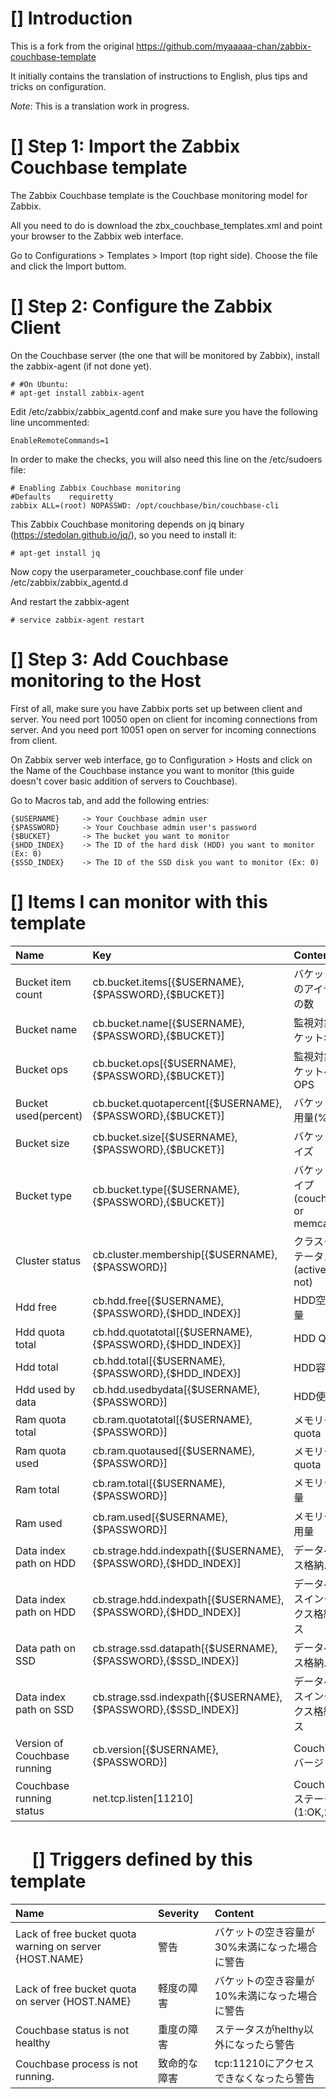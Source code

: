 [] Introduction
=====

This is a fork from the original https://github.com/myaaaaa-chan/zabbix-couchbase-template

It initially contains the translation of instructions to English, plus tips and tricks on configuration.


*Note*: This is a translation work in progress.


[] Step 1: Import the Zabbix Couchbase template
=====

The Zabbix Couchbase template is the Couchbase monitoring model for Zabbix.

All you need to do is download the zbx_couchbase_templates.xml and point your browser to the Zabbix web interface.

Go to Configurations > Templates > Import (top right side). Choose the file and click the Import buttom.

[] Step 2: Configure the Zabbix Client
=====

On the Couchbase server (the one that will be monitored by Zabbix), install the zabbix-agent (if not done yet).

    # #On Ubuntu:
    # apt-get install zabbix-agent

Edit /etc/zabbix/zabbix_agentd.conf and make sure you have the following line uncommented:

    EnableRemoteCommands=1
    
In order to make the checks, you will also need this line on the /etc/sudoers file:

    # Enabling Zabbix Couchbase monitoring
    #Defaults    requiretty
    zabbix ALL=(root) NOPASSWD: /opt/couchbase/bin/couchbase-cli

This Zabbix Couchbase monitoring depends on jq binary (https://stedolan.github.io/jq/), so you need to install it:

    # apt-get install jq

Now copy the userparameter_couchbase.conf file under /etc/zabbix/zabbix_agentd.d

And restart the zabbix-agent

    # service zabbix-agent restart
    


[] Step 3: Add Couchbase monitoring to the Host
=====

First of all, make sure you have Zabbix ports set up between client and server. You need port 10050 open on client for incoming connections from server. And you need port 10051 open on server for incoming connections from client.

On Zabbix server web interface, go to Configuration > Hosts and click on the Name of the Couchbase instance you want to monitor (this guide doesn't cover basic addition of servers to Couchbase).

Go to Macros tab, and add the following entries:

    {$USERNAME}     -> Your Couchbase admin user
    {$PASSWORD}     -> Your Couchbase admin user's password
    {$BUCKET}       -> The bucket you want to monitor
    {$HDD_INDEX}    -> The ID of the hard disk (HDD) you want to monitor (Ex: 0)
    {$SSD_INDEX}    -> The ID of the SSD disk you want to monitor (Ex: 0)
    
[] Items I can monitor with this template
=====

| Name | Key | Content |
|:-----------|:------------|:------------|
| Bucket item count | cb.bucket.items[{$USERNAME},{$PASSWORD},{$BUCKET}] | バケット内のアイテムの数 |
| Bucket name | cb.bucket.name[{$USERNAME},{$PASSWORD},{$BUCKET}] | 監視対象バケット名 |
| Bucket ops | cb.bucket.ops[{$USERNAME},{$PASSWORD},{$BUCKET}] | 監視対象バケットへのOPS |
| Bucket used(percent) | cb.bucket.quotapercent[{$USERNAME},{$PASSWORD},{$BUCKET}] | バケット使用量(%) |
| Bucket size | cb.bucket.size[{$USERNAME},{$PASSWORD},{$BUCKET}] | バケットサイズ |
| Bucket type | cb.bucket.type[{$USERNAME},{$PASSWORD},{$BUCKET}] | バケットタイプ(couchbase or memcache) |
| Cluster status | cb.cluster.membership[{$USERNAME},{$PASSWORD}] | クラスタステータス(active or not) |
| Hdd free | cb.hdd.free[{$USERNAME},{$PASSWORD},{$HDD_INDEX}] | HDD空き容量 |
| Hdd quota total | cb.hdd.quotatotal[{$USERNAME},{$PASSWORD},{$HDD_INDEX}] | HDD Quota |
| Hdd total | cb.hdd.total[{$USERNAME},{$PASSWORD},{$HDD_INDEX}] | HDD容量 |
| Hdd used by data | cb.hdd.usedbydata[{$USERNAME},{$PASSWORD}] | HDD使用量 |
| Ram quota total | cb.ram.quotatotal[{$USERNAME},{$PASSWORD}] | メモリー quota |
| Ram quota used | cb.ram.quotaused[{$USERNAME},{$PASSWORD}] | メモリー quota |
| Ram total | cb.ram.total[{$USERNAME},{$PASSWORD}] | メモリー容量 |
| Ram used | cb.ram.used[{$USERNAME},{$PASSWORD}] | メモリー使用量 |
| Data index path on HDD | cb.strage.hdd.indexpath[{$USERNAME},{$PASSWORD},{$HDD_INDEX}] | データベース格納パス |
| Data index path on HDD | cb.strage.hdd.indexpath[{$USERNAME},{$PASSWORD},{$HDD_INDEX}] | データベースインデックス格納パス |
| Data path on SSD | cb.strage.ssd.datapath[{$USERNAME},{$PASSWORD},{$SSD_INDEX}] | データベース格納パス |
| Data index path on SSD | cb.strage.ssd.indexpath[{$USERNAME},{$PASSWORD},{$SSD_INDEX}] | データベースインデックス格納パス |
| Version of Couchbase running | cb.version[{$USERNAME},{$PASSWORD}] | Couchbaseバージョン |
| Couchbase running status | net.tcp.listen[11210] | Couchbaseステータス(1:OK,2:NG) |

　
[] Triggers defined by this template
=====

| Name | Severity | Content |
|:-----------|:------------|:------------|
| Lack of free bucket quota warning on server {HOST.NAME} | 警告 | バケットの空き容量が30%未満になった場合に警告 |
| Lack of free bucket quota on server {HOST.NAME} | 軽度の障害 | バケットの空き容量が10%未満になった場合に警告 |
| Couchbase status is not healthy | 重度の障害 | ステータスがhelthy以外になったら警告 |
| Couchbase process is not running. | 致命的な障害 | tcp:11210にアクセスできなくなったら警告 |
　
